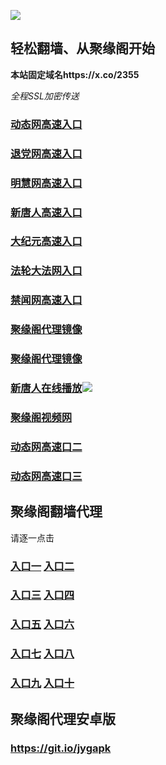 
![](https://raw.githubusercontent.com/hao369/a/master/j.jpg)



## 轻松翻墙、从聚缘阁开始

**本站固定域名https://x.co/2355**

_全程SSL加密传送_

### [动态网高速入口](https://borzughiib.execute-api.us-east-2.amazonaws.com/c/?id=2)

### [退党网高速入口](https://borzughiib.execute-api.us-east-2.amazonaws.com/c/?id=8)

### [明慧网高速入口](https://borzughiib.execute-api.us-east-2.amazonaws.com/c/?id=3)

### [新唐人高速入口](https://borzughiib.execute-api.us-east-2.amazonaws.com/c/?id=5)

### [大纪元高速入口](https://borzughiib.execute-api.us-east-2.amazonaws.com/c/?id=7)

### [法轮大法网入口](https://borzughiib.execute-api.us-east-2.amazonaws.com/c/?id=15)

### [禁闻网高速入口](https://borzughiib.execute-api.us-east-2.amazonaws.com/c/?id=16)

 ###  [聚缘阁代理镜像](https://gb76gq8ptg.execute-api.us-east-2.amazonaws.com/jx)

 ###  [聚缘阁代理镜像](https://1w6ovt0hsi.execute-api.us-east-2.amazonaws.com/1)


###  [新唐人在线播放](http://xtr1.1jje.lvuk.cf)![](https://raw.githubusercontent.com/hao369/a/master/benzoutuijian.gif)

###  [聚缘阁视频网](http://tv1.1jje.lvuk.cf)



###  [动态网高速口二](https://x.co/ddg)

###  [动态网高速口三](https://x.co/ddf)



## 聚缘阁翻墙代理 

请逐一点击

### **[入口一](https://s3.amazonaws.com/dtw/jyg.html)** **[入口二](https://s3.ap-northeast-2.amazonaws.com/haojyg/jyg.html)**

### **[入口三](https://s3-ap-southeast-1.amazonaws.com/jyg4/jyg.html)**  **[入口四](https://s3-ap-northeast-1.amazonaws.com/jyg9/jyg.html)**

### **[入口五](https://s3.ap-south-1.amazonaws.com/jyg5/jyg.html)**  **[入口六](https://s3-us-west-2.amazonaws.com/jyg7/jyg.html)**


###  **[入口七](https://s3-us-west-1.amazonaws.com/jyg6/jyg.html)**  **[入口八](https://s3-eu-west-1.amazonaws.com/jyg8/jyg.html)**


###  **[入口九](https://s3.eu-central-1.amazonaws.com/jyg3/jyg.html)**  **[入口十](https://s3-ap-southeast-2.amazonaws.com/jyg1/jyg.html)**

##  聚缘阁代理安卓版

### https://git.io/jygapk


